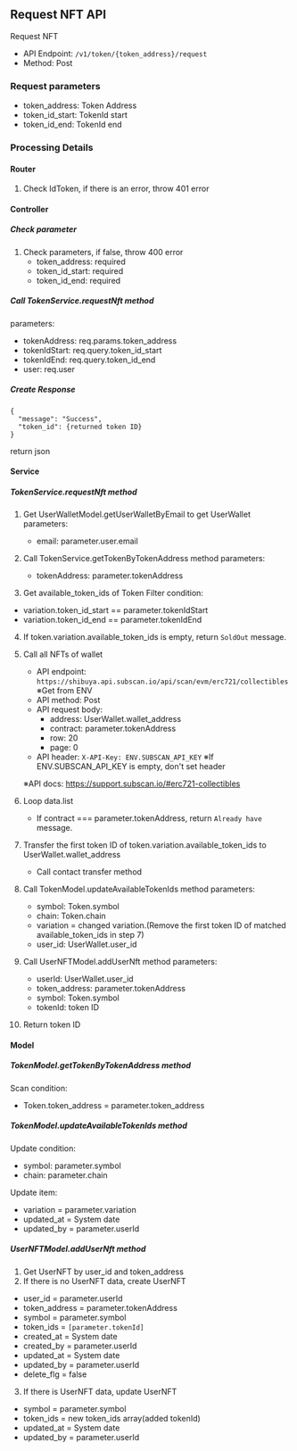 ## Request NFT API 
Request NFT

- API Endpoint: `/v1/token/{token_address}/request`
- Method: Post

### Request parameters
- token_address: Token Address
- token_id_start: TokenId start
- token_id_end: TokenId end

### Processing Details
#### Router
1. Check IdToken, if there is an error, throw 401 error

#### Controller
##### Check parameter
1. Check parameters, if false, throw 400 error
   - token_address: required
   - token_id_start: required
   - token_id_end: required

##### Call TokenService.requestNft method
parameters:
- tokenAddress: req.params.token_address
- tokenIdStart: req.query.token_id_start 
- tokenIdEnd: req.query.token_id_end
- user: req.user


##### Create Response
```
{
  "message": "Success",
  "token_id": {returned token ID}
}
```

return json

#### Service
##### TokenService.requestNft method
1. Get UserWalletModel.getUserWalletByEmail to get UserWallet
   parameters:
   - email: parameter.user.email

2. Call TokenService.getTokenByTokenAddress method
  parameters:
   - tokenAddress: parameter.tokenAddress

3. Get available_token_ids of Token
Filter condition:
  - variation.token_id_start == parameter.tokenIdStart
  - variation.token_id_end == parameter.tokenIdEnd

4. If token.variation.available_token_ids is empty, return `SoldOut` message.


5. Call all NFTs of wallet
    - API endpoint: `https://shibuya.api.subscan.io/api/scan/evm/erc721/collectibles`  ※Get from ENV
    - API method: Post
    - API request body:
        - address: UserWallet.wallet_address
        - contract: parameter.tokenAddress
        - row: 20
        - page: 0
    - API header: `X-API-Key: ENV.SUBSCAN_API_KEY` ※If ENV.SUBSCAN_API_KEY is empty, don't set header

    ※API docs: https://support.subscan.io/#erc721-collectibles

6. Loop data.list
    - If contract === parameter.tokenAddress, return `Already have` message.

7. Transfer the first token ID of token.variation.available_token_ids to UserWallet.wallet_address
    - Call contact transfer method

8. Call TokenModel.updateAvailableTokenIds method
  parameters:
   - symbol: Token.symbol
   - chain: Token.chain
   - variation = changed variation.(Remove the first token ID of matched available_token_ids in step 7)
   - user_id: UserWallet.user_id

9. Call UserNFTModel.addUserNft method
   parameters:
   - userId: UserWallet.user_id
   - token_address: parameter.tokenAddress
   - symbol: Token.symbol
   - tokenId: token ID 

10. Return token ID

#### Model
##### TokenModel.getTokenByTokenAddress method
Scan condition:
- Token.token_address = parameter.token_address
  
##### TokenModel.updateAvailableTokenIds method
Update condition:
- symbol: parameter.symbol
- chain: parameter.chain

Update item:
- variation = parameter.variation
- updated_at = System date
- updated_by = parameter.userId

##### UserNFTModel.addUserNft method
1. Get UserNFT by user_id and token_address
2. If there is no UserNFT data, create UserNFT
- user_id = parameter.userId
- token_address = parameter.tokenAddress
- symbol = parameter.symbol
- token_ids = `[parameter.tokenId]`
- created_at = System date
- created_by = parameter.userId
- updated_at = System date
- updated_by = parameter.userId
- delete_flg = false

3. If there is UserNFT data, update UserNFT
- symbol = parameter.symbol
- token_ids =  new token_ids array(added tokenId)
- updated_at = System date
- updated_by = parameter.userId